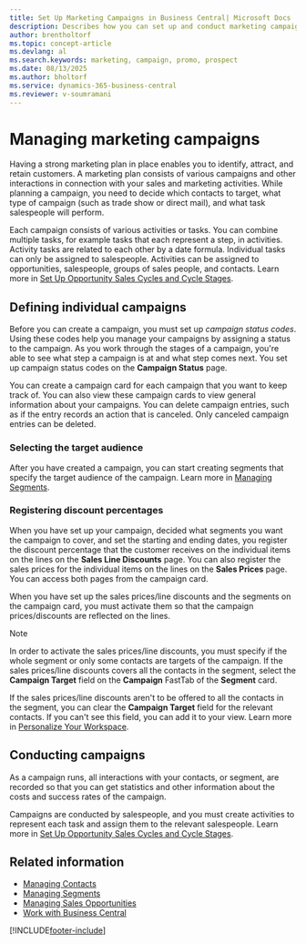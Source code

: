 ```yaml
---
title: Set Up Marketing Campaigns in Business Central| Microsoft Docs
description: Describes how you can set up and conduct marketing campaigns in Business Central to help you identify and attract prospects and retain customers.
author: brentholtorf
ms.topic: concept-article
ms.devlang: al
ms.search.keywords: marketing, campaign, promo, prospect
ms.date: 08/13/2025
ms.author: bholtorf
ms.service: dynamics-365-business-central
ms.reviewer: v-soumramani
---
```


# Managing marketing campaigns

Having a strong marketing plan in place enables you to identify, attract, and retain customers. A marketing plan consists of various campaigns and other interactions in connection with your sales and marketing activities. While planning a campaign, you need to decide which contacts to target, what type of campaign (such as trade show or direct mail), and what task salespeople will perform.

Each campaign consists of various activities or tasks. You can combine multiple tasks, for example tasks that each represent a step, in activities. Activity tasks are related to each other by a date formula. Individual tasks can only be assigned to salespeople. Activities can be assigned to opportunities, salespeople, groups of sales people, and contacts. Learn more in [Set Up Opportunity Sales Cycles and Cycle Stages](marketing-how-setup-opportunity-sales-cycles-stages.md).

## Defining individual campaigns

Before you can create a campaign, you must set up *campaign status codes*. Using these codes help you manage your campaigns by assigning a status to the campaign. As you work through the stages of a campaign, you're able to see what step a campaign is at and what step comes next. You set up campaign status codes on the **Campaign Status** page.

You can create a campaign card for each campaign that you want to keep track of. You can also view these campaign cards to view general information about your campaigns.
You can delete campaign entries, such as if the entry records an action that is canceled. Only canceled campaign entries can be deleted.

### Selecting the target audience

After you have created a campaign, you can start creating segments that specify the target audience of the campaign. Learn more in [Managing Segments](marketing-segments.md).

### Registering discount percentages

When you have set up your campaign, decided what segments you want the campaign to cover, and set the starting and ending dates, you register the discount percentage that the customer receives on the individual items on the lines on the **Sales Line Discounts** page. You can also register the sales prices for the individual items on the lines on the **Sales Prices** page. You can access both pages from the campaign card.

 When you have set up the sales prices/line discounts and the segments on the campaign card, you must activate them so that the campaign prices/discounts are reflected on the lines.

> [!NOTE]  
> In order to activate the sales prices/line discounts, you must specify if the whole segment or only some contacts are targets of the campaign. If the sales prices/line discounts covers all the contacts in the segment, select the **Campaign Target** field on the **Campaign** FastTab of the **Segment** card.

If the sales prices/line discounts aren't to be offered to all the contacts in the segment, you can clear the **Campaign Target** field for the relevant contacts. If you can't see this field, you can add it to your view. Learn more in [Personalize Your Workspace](ui-personalization-user.md).

## Conducting campaigns

As a campaign runs, all interactions with your contacts, or segment, are recorded so that you can get statistics and other information about the costs and success rates of the campaign.

Campaigns are conducted by salespeople, and you must create activities to represent each task and assign them to the relevant salespeople. Learn more in [Set Up Opportunity Sales Cycles and Cycle Stages](marketing-how-setup-opportunity-sales-cycles-stages.md).

## Related information

- [Managing Contacts](marketing-contacts.md)  
- [Managing Segments](marketing-segments.md)  
- [Managing Sales Opportunities](marketing-manage-sales-opportunities.md)  
- [Work with Business Central](ui-work-product.md)  

[!INCLUDE[footer-include](includes/footer-banner.md)]
